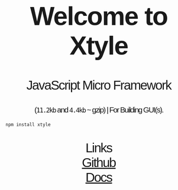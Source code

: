 <h1 style="font-size: 5em; letter-spacing: -2px; font-family: Georgia, sans-serif;" align="center">
   Welcome to <strong>Xtyle</strong>
</h1>

<p align="center" style="font-size: 2.5em; letter-spacing: -2px; font-family: Georgia, sans-serif;" >
    JavaScript Micro Framework
</p>

<p align="center" style="font-size: 1.5em; letter-spacing: -2px; font-family: Georgia, sans-serif;" >
     (<code>11.2kb</code> and <code>4.4kb</code> ~ gzip) | For Building GUI(s).
</p>

```sh
npm install xtyle
```

<p align="center" style="font-size: 2.5em; letter-spacing: -2px; font-family: Georgia, sans-serif;" >
   Links 
   <br>
   <a href="https://github.com/hlop3z/xtyle" target="_blank">
   Github
   </a>
   <br>
   <a href="https://hlop3z.github.io/xtyle/" target="_blank">
   Docs
   </a>
</p>
